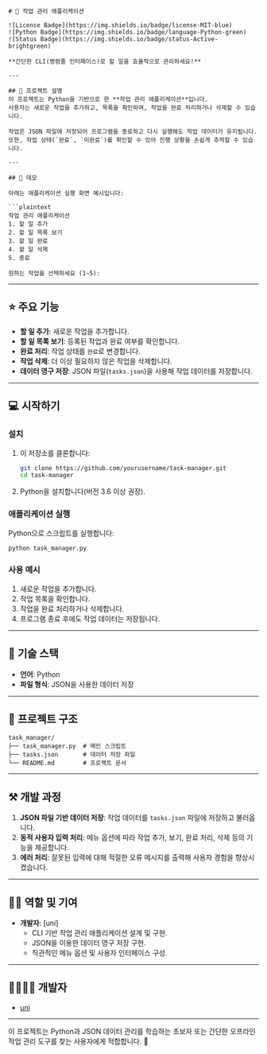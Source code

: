 ```
# 📝 작업 관리 애플리케이션  

![License Badge](https://img.shields.io/badge/license-MIT-blue)  
![Python Badge](https://img.shields.io/badge/language-Python-green)  
![Status Badge](https://img.shields.io/badge/status-Active-brightgreen)  

**간단한 CLI(명령줄 인터페이스)로 할 일을 효율적으로 관리하세요!**

---

## 📖 프로젝트 설명  
이 프로젝트는 Python을 기반으로 한 **작업 관리 애플리케이션**입니다.  
사용자는 새로운 작업을 추가하고, 목록을 확인하며, 작업을 완료 처리하거나 삭제할 수 있습니다.  

작업은 JSON 파일에 저장되어 프로그램을 종료하고 다시 실행해도 작업 데이터가 유지됩니다.  
또한, 작업 상태(`완료`, `미완료`)를 확인할 수 있어 진행 상황을 손쉽게 추적할 수 있습니다.  

---

## 🐤 데모  

아래는 애플리케이션 실행 화면 예시입니다:  

```plaintext
작업 관리 애플리케이션
1. 할 일 추가  
2. 할 일 목록 보기  
3. 할 일 완료  
4. 할 일 삭제  
5. 종료  

원하는 작업을 선택하세요 (1~5):
```

---

## ⭐ 주요 기능  
- **할 일 추가**: 새로운 작업을 추가합니다.  
- **할 일 목록 보기**: 등록된 작업과 완료 여부를 확인합니다.  
- **완료 처리**: 작업 상태를 `완료`로 변경합니다.  
- **작업 삭제**: 더 이상 필요하지 않은 작업을 삭제합니다.  
- **데이터 영구 저장**: JSON 파일(`tasks.json`)을 사용해 작업 데이터를 저장합니다.  

---

## 💻 시작하기  

### 설치  
1. 이 저장소를 클론합니다:  
   ```bash
   git clone https://github.com/yourusername/task-manager.git
   cd task-manager
   ```

2. Python을 설치합니다(버전 3.6 이상 권장).

### 애플리케이션 실행  
Python으로 스크립트를 실행합니다:  
```bash
python task_manager.py
```

### 사용 예시  
1. 새로운 작업을 추가합니다.  
2. 작업 목록을 확인합니다.  
3. 작업을 완료 처리하거나 삭제합니다.  
4. 프로그램 종료 후에도 작업 데이터는 저장됩니다.  

---

## 🔧 기술 스택  
- **언어**: Python  
- **파일 형식**: JSON을 사용한 데이터 저장  

---

## 📂 프로젝트 구조  

```plaintext
task_manager/
├── task_manager.py  # 메인 스크립트
├── tasks.json       # 데이터 저장 파일
└── README.md        # 프로젝트 문서
```

---

## ⚒ 개발 과정  

1. **JSON 파일 기반 데이터 저장**: 작업 데이터를 `tasks.json` 파일에 저장하고 불러옵니다.  
2. **동적 사용자 입력 처리**: 메뉴 옵션에 따라 작업 추가, 보기, 완료 처리, 삭제 등의 기능을 제공합니다.  
3. **에러 처리**: 잘못된 입력에 대해 적절한 오류 메시지를 출력해 사용자 경험을 향상시켰습니다.  

---

## 👨‍💻 역할 및 기여  

- **개발자**: [uni]  
    - CLI 기반 작업 관리 애플리케이션 설계 및 구현.  
    - JSON을 이용한 데이터 영구 저장 구현.  
    - 직관적인 메뉴 옵션 및 사용자 인터페이스 구성.  

---

## 👨‍👩‍👧‍👦 개발자  

- [uni](https://github.com/rimbo3/todo.git)  

---

이 프로젝트는 Python과 JSON 데이터 관리를 학습하는 초보자 또는 간단한 오프라인 작업 관리 도구를 찾는 사용자에게 적합합니다. 🚀
```
